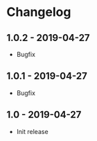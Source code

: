 # Changelog


## 1.0.2 - 2019-04-27
- Bugfix


## 1.0.1 - 2019-04-27
- Bugfix


## 1.0 - 2019-04-27
- Init release
